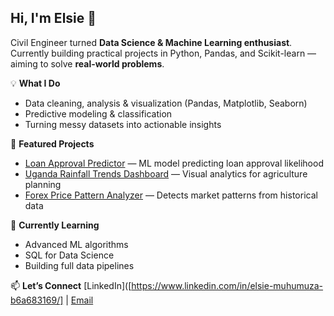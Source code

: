 ## Hi, I'm Elsie 👋
Civil Engineer turned **Data Science & Machine Learning enthusiast**.  
Currently building practical projects in Python, Pandas, and Scikit-learn — aiming to solve **real-world problems**.

💡 **What I Do**
- Data cleaning, analysis & visualization (Pandas, Matplotlib, Seaborn)
- Predictive modeling & classification
- Turning messy datasets into actionable insights

📂 **Featured Projects**
- [Loan Approval Predictor](link_to_repo) — ML model predicting loan approval likelihood  
- [Uganda Rainfall Trends Dashboard](link_to_repo) — Visual analytics for agriculture planning  
- [Forex Price Pattern Analyzer](link_to_repo) — Detects market patterns from historical data

🎯 **Currently Learning**
- Advanced ML algorithms  
- SQL for Data Science  
- Building full data pipelines

📫 **Let’s Connect**
[LinkedIn]([https://www.linkedin.com/in/elsie-muhumuza-b6a683169/] | [Email](shafferelsie@gmail.com)
